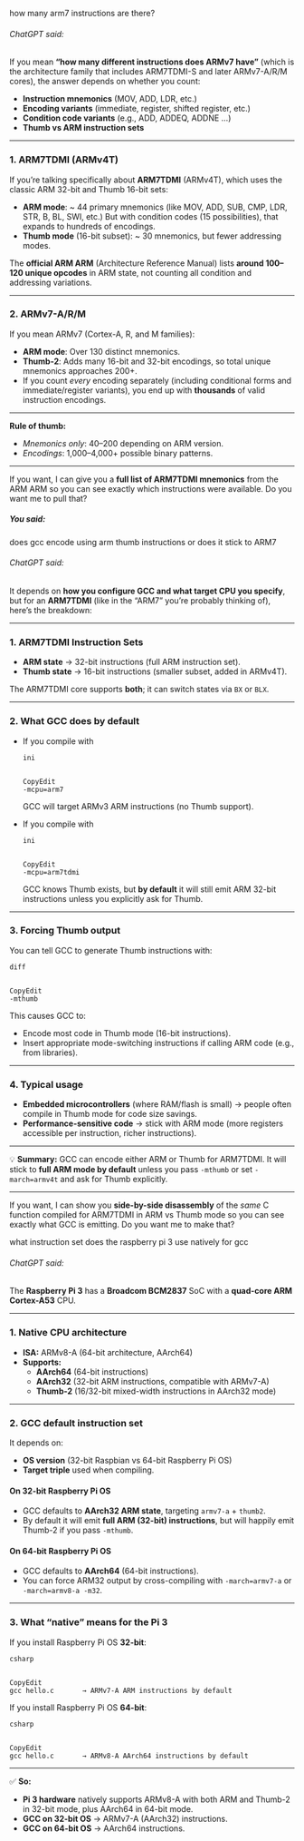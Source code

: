 how many arm7 instructions are there?



###### ChatGPT said:

If you mean **“how many different instructions does ARMv7 have”** (which is the architecture family that includes ARM7TDMI-S and later ARMv7-A/R/M cores), the answer depends on whether you count:

- **Instruction mnemonics** (MOV, ADD, LDR, etc.)
- **Encoding variants** (immediate, register, shifted register, etc.)
- **Condition code variants** (e.g., ADD, ADDEQ, ADDNE …)
- **Thumb vs ARM instruction sets**

------

### 1. **ARM7TDMI (ARMv4T)**

If you’re talking specifically about **ARM7TDMI** (ARMv4T), which uses the classic ARM 32-bit and Thumb 16-bit sets:

- **ARM mode**: ~ 44 primary mnemonics (like MOV, ADD, SUB, CMP, LDR, STR, B, BL, SWI, etc.)
   But with condition codes (15 possibilities), that expands to hundreds of encodings.
- **Thumb mode** (16-bit subset): ~ 30 mnemonics, but fewer addressing modes.

The **official ARM ARM** (Architecture Reference Manual) lists **around 100–120 unique opcodes** in ARM state, not counting all condition and addressing variations.

------

### 2. **ARMv7-A/R/M**

If you mean ARMv7 (Cortex-A, R, and M families):

- **ARM mode**: Over 130 distinct mnemonics.
- **Thumb-2**: Adds many 16-bit and 32-bit encodings, so total unique mnemonics approaches 200+.
- If you count *every* encoding separately (including conditional forms and immediate/register variants), you end up with **thousands** of valid instruction encodings.

------

**Rule of thumb:**

- *Mnemonics only*: 40–200 depending on ARM version.
- *Encodings*: 1,000–4,000+ possible binary patterns.

------

If you want, I can give you a **full list of ARM7TDMI mnemonics** from the ARM ARM so you can see exactly which instructions were available.
 Do you want me to pull that?



##### You said:

does gcc encode using arm thumb instructions or does it stick to ARM7



###### ChatGPT said:

It depends on **how you configure GCC and what target CPU you specify**, but for an **ARM7TDMI** (like in the “ARM7” you’re probably thinking of), here’s the breakdown:

------

### 1. **ARM7TDMI Instruction Sets**

- **ARM state** → 32-bit instructions (full ARM instruction set).
- **Thumb state** → 16-bit instructions (smaller subset, added in ARMv4T).

The ARM7TDMI core supports **both**; it can switch states via `BX` or `BLX`.

------

### 2. **What GCC does by default**

- If you compile with

  ```
  ini
  
  
  CopyEdit
  -mcpu=arm7
  ```

  GCC will target ARMv3 ARM instructions (no Thumb support).

- If you compile with

  ```
  ini
  
  
  CopyEdit
  -mcpu=arm7tdmi
  ```

  GCC knows Thumb exists, but **by default** it will still emit ARM 32-bit instructions unless you explicitly ask for Thumb.

------

### 3. **Forcing Thumb output**

You can tell GCC to generate Thumb instructions with:

```
diff


CopyEdit
-mthumb
```

This causes GCC to:

- Encode most code in Thumb mode (16-bit instructions).
- Insert appropriate mode-switching instructions if calling ARM code (e.g., from libraries).

------

### 4. **Typical usage**

- **Embedded microcontrollers** (where RAM/flash is small) → people often compile in Thumb mode for code size savings.
- **Performance-sensitive code** → stick with ARM mode (more registers accessible per instruction, richer instructions).

------

💡 **Summary:**
 GCC can encode either ARM or Thumb for ARM7TDMI.
 It will stick to **full ARM mode by default** unless you pass `-mthumb` or set `-march=armv4t` and ask for Thumb explicitly.

------

If you want, I can show you **side-by-side disassembly** of the *same* C function compiled for ARM7TDMI in ARM vs Thumb mode so you can see exactly what GCC is emitting.
 Do you want me to make that?



what instruction set does the raspberry pi 3 use natively for gcc



###### ChatGPT said:

The **Raspberry Pi 3** has a **Broadcom BCM2837** SoC with a **quad-core ARM Cortex-A53** CPU.

------

### 1. **Native CPU architecture**

- **ISA:** ARMv8-A (64-bit architecture, AArch64)
- **Supports:**
  - **AArch64** (64-bit instructions)
  - **AArch32** (32-bit ARM instructions, compatible with ARMv7-A)
  - **Thumb-2** (16/32-bit mixed-width instructions in AArch32 mode)

------

### 2. **GCC default instruction set**

It depends on:

- **OS version** (32-bit Raspbian vs 64-bit Raspberry Pi OS)
- **Target triple** used when compiling.

#### **On 32-bit Raspberry Pi OS**

- GCC defaults to **AArch32 ARM state**, targeting `armv7-a` + `thumb2`.
- By default it will emit **full ARM (32-bit) instructions**, but will happily emit Thumb-2 if you pass `-mthumb`.

#### **On 64-bit Raspberry Pi OS**

- GCC defaults to **AArch64** (64-bit instructions).
- You can force ARM32 output by cross-compiling with `-march=armv7-a` or `-march=armv8-a -m32`.

------

### 3. **What “native” means for the Pi 3**

If you install Raspberry Pi OS **32-bit**:

```
csharp


CopyEdit
gcc hello.c       → ARMv7-A ARM instructions by default
```

If you install Raspberry Pi OS **64-bit**:

```
csharp


CopyEdit
gcc hello.c       → ARMv8-A AArch64 instructions by default
```

------

✅ **So:**

- **Pi 3 hardware** natively supports ARMv8-A with both ARM and Thumb-2 in 32-bit mode, plus AArch64 in 64-bit mode.
- **GCC on 32-bit OS** → ARMv7-A (AArch32) instructions.
- **GCC on 64-bit OS** → AArch64 instructions.